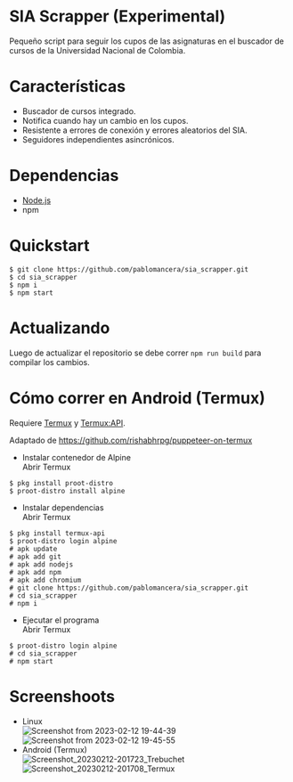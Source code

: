# SIA Scrapper (Experimental)

Pequeño script para seguir los cupos de las asignaturas en el buscador de cursos de la Universidad Nacional de Colombia.

# Características
- Buscador de cursos integrado.
- Notifica cuando hay un cambio en los cupos.
- Resistente a errores de conexión y errores aleatorios del SIA.
- Seguidores independientes asincrónicos.

# Dependencias

- [Node.js](https://nodejs.org/en/)
- npm

# Quickstart

```
$ git clone https://github.com/pablomancera/sia_scrapper.git
$ cd sia_scrapper
$ npm i
$ npm start
```

# Actualizando

Luego de actualizar el repositorio se debe correr `npm run build` para compilar los cambios.

# Cómo correr en Android (Termux)

Requiere [Termux](https://f-droid.org/en/packages/com.termux/) y [Termux:API](https://f-droid.org/packages/com.termux.api/).

Adaptado de https://github.com/rishabhrpg/puppeteer-on-termux

- Instalar contenedor de Alpine\
Abrir Termux
```
$ pkg install proot-distro
$ proot-distro install alpine
```

- Instalar dependencias\
Abrir Termux
```
$ pkg install termux-api
$ proot-distro login alpine
# apk update
# apk add git
# apk add nodejs
# apk add npm
# apk add chromium
# git clone https://github.com/pablomancera/sia_scrapper.git
# cd sia_scrapper
# npm i
```

- Ejecutar el programa\
Abrir Termux
```
$ proot-distro login alpine
# cd sia_scrapper
# npm start
```

# Screenshoots
- Linux\
![Screenshot from 2023-02-12 19-44-39](https://user-images.githubusercontent.com/26395881/218359080-66879b28-012b-4029-b8bf-4232864f52f3.png)
![Screenshot from 2023-02-12 19-45-55](https://user-images.githubusercontent.com/26395881/218359331-29e28c05-bcba-4618-8319-7e6caa6660ab.png)
- Android (Termux)\
![Screenshot_20230212-201723_Trebuchet](https://user-images.githubusercontent.com/26395881/218360011-d4b77cf9-979b-4f65-9411-ce8424511ca0.png)
![Screenshot_20230212-201708_Termux](https://user-images.githubusercontent.com/26395881/218360016-6fbcf7fd-9796-4508-a344-12f4f470a240.png)

